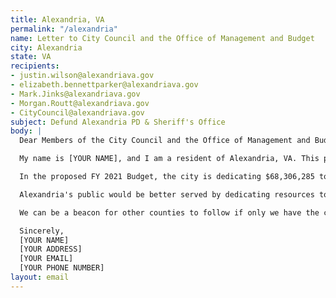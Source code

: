 ```yaml
---
title: Alexandria, VA
permalink: "/alexandria"
name: Letter to City Council and the Office of Management and Budget
city: Alexandria
state: VA
recipients:
- justin.wilson@alexandriava.gov
- elizabeth.bennettparker@alexandriava.gov
- Mark.Jinks@alexandriava.gov
- Morgan.Routt@alexandriava.gov
- CityCouncil@alexandriava.gov
subject: Defund Alexandria PD & Sheriff's Office
body: |
  Dear Members of the City Council and the Office of Management and Budget,

  My name is [YOUR NAME], and I am a resident of Alexandria, VA. This past week, our nation has been gripped by protests calling for a rapid and meaningful reevaluation of the role of policing in our communities, and an end to racism and anti-Blackness.

  In the proposed FY 2021 Budget, the city is dedicating $68,306,285 to the Alexandria Police Department and $35,074,056 to the Alexandria Sheriff’s Office, while only dedicating $7,342,873 to the Health Department and $7,762,217 to affordable housing. What does this say about our priorities?

  Alexandria's public would be better served by dedicating resources to addressing homelessness, strengthening mental health resources, increasing affordable housing, improving education and other community services. I call on you to meaningfully restrict the Alexandria Police Department budget and instead use those extraordinary resources for programs that are much more effective at promoting safety and social equity than policing and incarceration.

  We can be a beacon for other counties to follow if only we have the courage to change. Can I count on you to consider an alternative budget that puts a focus on social service programs?

  Sincerely,
  [YOUR NAME]
  [YOUR ADDRESS]
  [YOUR EMAIL]
  [YOUR PHONE NUMBER]
layout: email
---
```



